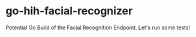 # go-hih-facial-recognizer
Potential Go Build of the Facial Recognition Endpoint. Let's run some tests!
